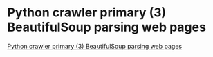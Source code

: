 # Python crawler primary (3) BeautifulSoup parsing web pages
[Python crawler primary (3) BeautifulSoup parsing web pages](https://aiwithcloud.com/2022/09/16/python_crawler_primary_3_beautifulsoup_parsing_web_pages/)